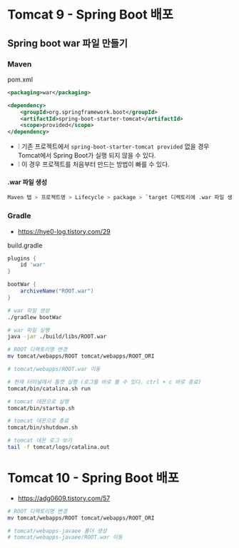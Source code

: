 # Tomcat 9 - Spring Boot 배포
## Spring boot war 파일 만들기
### Maven
pom.xml
```xml
<packaging>war</packaging>

<dependency>
	<groupId>org.springframework.boot</groupId>
	<artifactId>spring-boot-starter-tomcat</artifactId>
	<scope>provided</scope>
</dependency>
```
* ❕ 기존 프로젝트에서 `spring-boot-starter-tomcat provided` 없을 경우 Tomcat에서 Spring Boot가 실행 되지 않을 수 있다.
* ❕ 이 경우 프로젝트를 처음부터 만드는 방법이 빠를 수 있다.

#### .war 파일 생성
```sh
Maven 탭 > 프로젝트명 > Lifecycle > package > `target 디렉토리에 .war 파일 생성`
```

### Gradle
* https://hye0-log.tistory.com/29

build.gradle
```gradle
plugins {
	id 'war'
}

bootWar {
	archiveName("ROOT.war")
}
```

```sh
# war 파일 생성
./gradlew bootWar

# war 파일 실행
java -jar ./build/libs/ROOT.war

# ROOT 디렉토리명 변경
mv tomcat/webapps/ROOT tomcat/webapps/ROOT_ORI

# tomcat/webapps/ROOT.war 이동

# 현재 터미널에서 톰캣 실행 (로그를 바로 볼 수 있다. ctrl + c 바로 종료)
tomcat/bin/catalina.sh run

# tomcat 데몬으로 실행
tomcat/bin/startup.sh

# tomcat 데몬으로 종료
tomcat/bin/shutdown.sh

# tomcat 데몬 로그 보기
tail -f tomcat/logs/catalina.out
```

# Tomcat 10 - Spring Boot 배포
* https://adg0609.tistory.com/57
```sh
# ROOT 디렉토리명 변경
mv tomcat/webapps/ROOT tomcat/webapps/ROOT_ORI

# tomcat/webapps-javaee 폴더 생성
# tomcat/webapps-javaee/ROOT.war 이동
```
